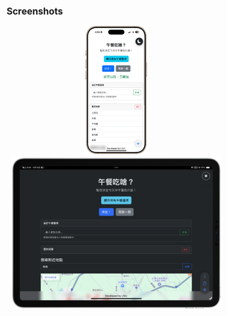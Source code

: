
## Screenshots
<p align="center">
  <img src="https://raw.githubusercontent.com/ian20040409/Lunch-webview-swift/refs/heads/main/IMG_0069_new.png" height="300">
  <img src="https://raw.githubusercontent.com/ian20040409/Lunch-webview-swift/refs/heads/main/IMG_0034-landscape.png" height="350">
</p>
